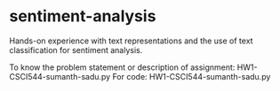 # sentiment-analysis
Hands-on experience with text representations and the use of text classification for sentiment analysis.

To know the problem statement or description of assignment: HW1-CSCI544-sumanth-sadu.py
For code: HW1-CSCI544-sumanth-sadu.py
